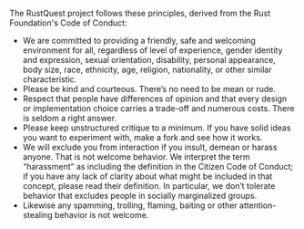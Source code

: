 The RustQuest project follows these principles, derived from the Rust Foundation's Code of Conduct:

 - We are committed to providing a friendly, safe and welcoming environment for all, regardless of level of experience, gender identity and expression, sexual orientation, disability, personal appearance, body size, race, ethnicity, age, religion, nationality, or other similar characteristic.
 - Please be kind and courteous. There’s no need to be mean or rude.
 - Respect that people have differences of opinion and that every design or implementation choice carries a trade-off and numerous costs. There is seldom a right answer.
 - Please keep unstructured critique to a minimum. If you have solid ideas you want to experiment with, make a fork and see how it works.
 - We will exclude you from interaction if you insult, demean or harass anyone. That is not welcome behavior. We interpret the term “harassment” as including the definition in the Citizen Code of Conduct; if you have any lack of clarity about what might be included in that concept, please read their definition. In particular, we don’t tolerate behavior that excludes people in socially marginalized groups.
 - Likewise any spamming, trolling, flaming, baiting or other attention-stealing behavior is not welcome.
